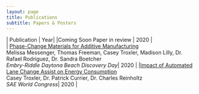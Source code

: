 ```yaml
---
layout: page
title: Publications 
subtitle: Papers & Posters
---
```


| Publication | Year| 
|Coming Soon Paper in review | 2020 |  
| [Phase-Change Materials for Additive Manufacturing](https://commons.erau.edu/cgi/viewcontent.cgi?article=1413&context=discovery-day) <br>Melissa Messenger, Thomas Freeman, Casey Troxler, Madison Lilly,
Dr. Rafael Rodriguez, Dr. Sandra Boetcher <br> *Embry-Riddle Daytona Beach Discovery Day*| 2020 | 
|[Impact of Automated Lane Change Assist on Energy Consumption](https://www.sae.org/publications/technical-papers/content/2020-01-0082/) <br>Casey Troxler, Dr. Patrick Currier, Dr. Charles Reinholtz  <br> *SAE World Congress*| 2020 | 